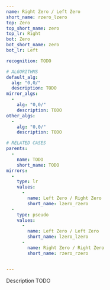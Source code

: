 ```yaml
---
name: Right Zero / Left Zero
short_name: rzero_lzero
top: Zero
top_short_name: zero
top_lr: Right
bot: Zero
bot_short_name: zero
bot_lr: Left

recognition: TODO

# ALGORITHMS
default_alg:
  alg: "0,0/"
  description: TODO
mirror_algs:
  -
    alg: "0,0/"
    description: TODO
other_algs:
  -
    alg: "0,0/"
    description: TODO

# RELATED CASES
parents:
  -
    name: TODO
    short_name: TODO
mirrors:
  -
    type: lr
    values: 
      -
        name: Left Zero / Right Zero
        short_name: lzero_rzero
  -
    type: pseudo
    values: 
      -
        name: Left Zero / Left Zero
        short_name: lzero_lzero
      -
        name: Right Zero / Right Zero
        short_name: rzero_rzero


---
```


Description TODO

